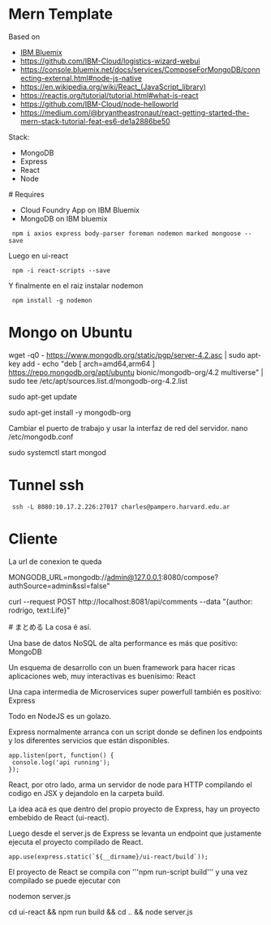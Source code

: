 Mern Template 
================================================================================

Based on

* [IBM Bluemix](https://www.ibm.com/blogs/bluemix/2017/06/react-web-express-api-development-production/)
* https://github.com/IBM-Cloud/logistics-wizard-webui
* https://console.bluemix.net/docs/services/ComposeForMongoDB/connecting-external.html#node-js-native
* https://en.wikipedia.org/wiki/React_(JavaScript_library)
* https://reactjs.org/tutorial/tutorial.html#what-is-react
* https://github.com/IBM-Cloud/node-helloworld
* https://medium.com/@bryantheastronaut/react-getting-started-the-mern-stack-tutorial-feat-es6-de1a2886be50


Stack:

* MongoDB
* Express
* React
* Node

# Requires

* Cloud Foundry App on IBM Bluemix
* MongoDB on IBM bluemix

```
 npm i axios express body-parser foreman nodemon marked mongoose --save
```

Luego en ui-react

```
 npm -i react-scripts --save
```

Y finalmente en el raiz instalar nodemon

```
 npm install -g nodemon
```

# Mongo on Ubuntu

wget -q0 - https://www.mongodb.org/static/pgp/server-4.2.asc | sudo apt-key add -
echo "deb [ arch=amd64,arm64 ] https://repo.mongodb.org/apt/ubuntu bionic/mongodb-org/4.2 multiverse" | sudo tee /etc/apt/sources.list.d/mongodb-org-4.2.list

sudo apt-get update

sudo apt-get install -y mongodb-org

Cambiar el puerto de trabajo y usar la interfaz de red del servidor.
nano /etc/mongodb.conf

sudo systemctl start mongod

# Tunnel ssh

```
 ssh -L 8080:10.17.2.226:27017 charles@pampero.harvard.edu.ar
```


# Cliente

La url de conexion te queda

MONGODB_URL=mongodb://admin@127.0.0.1:8080/compose?authSource=admin&ssl=false"

curl --request POST http://localhost:8081/api/comments --data "{author: rodrigo, text:Life}"


# まとめる
La cosa é así.

Una base de datos NoSQL de alta performance es más que positivo:  MongoDB  

Un esquema de desarrollo con un buen framework para hacer ricas aplicaciones web, muy interactivas es buenísimo: React

Una capa intermedia de Microservices super powerfull también es positivo: Express

Todo en NodeJS es un golazo.

Express normalmente arranca con un script donde se definen los endpoints y los diferentes servicios que están disponibles.

```
app.listen(port, function() {
 console.log('api running');
});
```
React, por otro lado, arma un servidor de node para HTTP compilando el codigo en JSX y dejandolo en la carpeta build.

La idea acá es que dentro del propio proyecto de Express, hay un proyecto embebido de React (ui-react).

Luego desde el server.js de Express se levanta un endpoint que justamente ejecuta el proyecto compilado de React.

```
app.use(express.static(`${__dirname}/ui-react/build`));
```

El proyecto de React se compila con '''npm run-script build'''
y una vez compilado se puede ejecutar con

 nodemon server.js

 cd ui-react && npm run build && cd .. && node server.js

 